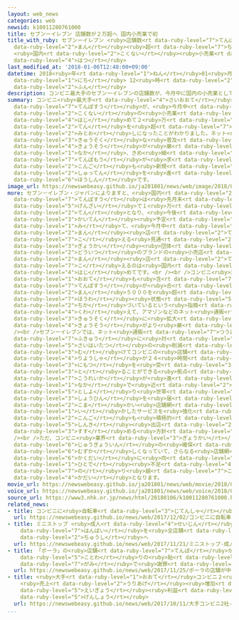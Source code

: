 ```yaml
---
layout: web_news
categories: web
newsid: k10011280761000
title: セブンーイレブン 店舗数が２万超へ 国内小売業で初
title_with_ruby: セブンーイレブン <ruby>店舗数<rt data-ruby-level="7">てんぽすう</rt></ruby>が２<ruby>万<rt
  data-ruby-level="2">まん</rt></ruby><ruby>超<rt data-ruby-level="7">ちょう</rt></ruby>へ
  <ruby>国内<rt data-ruby-level="2">こくない</rt></ruby><ruby>小売業<rt data-ruby-level="3">こうりぎょう</rt></ruby>で<ruby>初<rt
  data-ruby-level="4">はつ</rt></ruby>
last_modified_at: '2018-01-06T12:48:00+09:00'
datetime: 2018<ruby>年<rt data-ruby-level="1">ねん</rt></ruby>01<ruby>月<rt data-ruby-level="1">がつ</rt></ruby>06<ruby>日<rt
  data-ruby-level="1">にち</rt></ruby> 12<ruby>時<rt data-ruby-level="2">じ</rt></ruby>48<ruby>分<rt
  data-ruby-level="2">ふん</rt></ruby>
description: コンビニ最大手のセブンーイレブンの店舗数が、今月中に国内の小売業として初めて２万店を超える見通しになったことがわかりました。ネット通販の急速な普及など競争が厳しくなる中、きめ細かい店舗網が求められるとして、今後も新規出店を進める方針です。
summary: コンビニ<ruby>最大手<rt data-ruby-level="4">さいおおて</rt></ruby>のセブンーイレブンの<ruby>店舗数<rt
  data-ruby-level="7">てんぽすう</rt></ruby>が、<ruby>今月中<rt data-ruby-level="2">こんげつじゅう</rt></ruby>に<ruby>国内<rt
  data-ruby-level="2">こくない</rt></ruby>の<ruby>小売業<rt data-ruby-level="3">こうりぎょう</rt></ruby>として<ruby>初<rt
  data-ruby-level="4">はじ</rt></ruby>めて２<ruby>万<rt data-ruby-level="2">まん</rt></ruby><ruby>店<rt
  data-ruby-level="2">てん</rt></ruby>を<ruby>超<rt data-ruby-level="7">こ</rt></ruby>える<ruby>見通<rt
  data-ruby-level="2">みとお</rt></ruby>しになったことがわかりました。ネット<ruby>通販<rt data-ruby-level="7">つうはん</rt></ruby>の<ruby>急速<rt
  data-ruby-level="3">きゅうそく</rt></ruby>な<ruby>普及<rt data-ruby-level="7">ふきゅう</rt></ruby>など<ruby>競争<rt
  data-ruby-level="4">きょうそう</rt></ruby>が<ruby>厳<rt data-ruby-level="6">きび</rt></ruby>しくなる<ruby>中<rt
  data-ruby-level="1">なか</rt></ruby>、きめ<ruby>細<rt data-ruby-level="2">こま</rt></ruby>かい<ruby>店舗網<rt
  data-ruby-level="7">てんぽもう</rt></ruby>が<ruby>求<rt data-ruby-level="4">もと</rt></ruby>められるとして、<ruby>今後<rt
  data-ruby-level="2">こんご</rt></ruby>も<ruby>新規<rt data-ruby-level="5">しんき</rt></ruby><ruby>出店<rt
  data-ruby-level="2">しゅってん</rt></ruby>を<ruby>進<rt data-ruby-level="3">すす</rt></ruby>める<ruby>方針<rt
  data-ruby-level="6">ほうしん</rt></ruby>です。
image_url: https://newswebeasy.github.io/ja201801/news/web/image/2018/01/06/K10011280761_1801061317_1801061319_01_03.jpg
more: セブン－イレブン・ジャパンによりますと、<ruby>国内<rt data-ruby-level="2">こくない</rt></ruby>の<ruby>店舗数<rt
  data-ruby-level="7">てんぽすう</rt></ruby>は<ruby>先月末<rt data-ruby-level="4">せんげつまつ</rt></ruby><ruby>現在<rt
  data-ruby-level="5">げんざい</rt></ruby>で１<ruby>万<rt data-ruby-level="2">まん</rt></ruby>９９７９<ruby>店<rt
  data-ruby-level="2">てん</rt></ruby>となり、<ruby>今後<rt data-ruby-level="2">こんご</rt></ruby>の<ruby>開店<rt
  data-ruby-level="3">かいてん</rt></ruby><ruby>予定<rt data-ruby-level="3">よてい</rt></ruby>から<ruby>見<rt
  data-ruby-level="1">み</rt></ruby>て、<ruby>今月中<rt data-ruby-level="2">こんげつじゅう</rt></ruby>に２<ruby>万<rt
  data-ruby-level="2">まん</rt></ruby><ruby>店<rt data-ruby-level="2">てん</rt></ruby>を<ruby>超<rt
  data-ruby-level="7">こ</rt></ruby>える<ruby>見通<rt data-ruby-level="2">みとお</rt></ruby>しとなりました。<ruby>業界<rt
  data-ruby-level="3">ぎょうかい</rt></ruby><ruby>団体<rt data-ruby-level="5">だんたい</rt></ruby>によりますと、<ruby>同一<rt
  data-ruby-level="2">どういつ</rt></ruby>のブランドの<ruby>小売店<rt data-ruby-level="2">こうりてん</rt></ruby>が２<ruby>万<rt
  data-ruby-level="2">まん</rt></ruby><ruby>店<rt data-ruby-level="2">てん</rt></ruby>を<ruby>超<rt
  data-ruby-level="7">こ</rt></ruby>えるのは<ruby>国内<rt data-ruby-level="2">こくない</rt></ruby>で<ruby>初<rt
  data-ruby-level="4">はじ</rt></ruby>めてです。<br /><br />コンビニ<ruby>業界<rt data-ruby-level="3">ぎょうかい</rt></ruby>は、ほかの<ruby>大手<rt
  data-ruby-level="1">おおて</rt></ruby>も<ruby>含<rt data-ruby-level="7">ふく</rt></ruby>めた<ruby>店舗数<rt
  data-ruby-level="7">てんぽすう</rt></ruby>が<ruby>合<rt data-ruby-level="2">あ</rt></ruby>わせて５<ruby>万<rt
  data-ruby-level="2">まん</rt></ruby>５０００を<ruby>超<rt data-ruby-level="7">こ</rt></ruby>え<ruby>飽和<rt
  data-ruby-level="7">ほうわ</rt></ruby><ruby>状態<rt data-ruby-level="5">じょうたい</rt></ruby>に<ruby>近<rt
  data-ruby-level="2">ちか</rt></ruby>づいているという<ruby>指摘<rt data-ruby-level="7">してき</rt></ruby>に<ruby>加<rt
  data-ruby-level="4">くわ</rt></ruby>えて、アマゾンなどのネット<ruby>通販<rt data-ruby-level="7">つうはん</rt></ruby>が<ruby>急速<rt
  data-ruby-level="3">きゅうそく</rt></ruby>に<ruby>拡大<rt data-ruby-level="6">かくだい</rt></ruby>し、<ruby>競争<rt
  data-ruby-level="4">きょうそう</rt></ruby>がより<ruby>厳<rt data-ruby-level="6">きび</rt></ruby>しくなっています。<br
  /><br />セブンーイレブンでは、ネット<ruby>通販<rt data-ruby-level="7">つうはん</rt></ruby>の<ruby>普及<rt
  data-ruby-level="7">ふきゅう</rt></ruby>に<ruby>対<rt data-ruby-level="3">たい</rt></ruby>しては、<ruby>再配達<rt
  data-ruby-level="5">さいはいたつ</rt></ruby>の<ruby>削減<rt data-ruby-level="7">さくげん</rt></ruby>に<ruby>向<rt
  data-ruby-level="3">む</rt></ruby>けてコンビニの<ruby>店舗<rt data-ruby-level="7">てんぽ</rt></ruby>を<ruby>利用者<rt
  data-ruby-level="4">りようしゃ</rt></ruby>が２４<ruby>時間<rt data-ruby-level="2">じかん</rt></ruby>いつでも<ruby>荷物<rt
  data-ruby-level="3">にもつ</rt></ruby>を<ruby>受<rt data-ruby-level="3">う</rt></ruby>け<ruby>取<rt
  data-ruby-level="3">と</rt></ruby>ることができる<ruby>拠点<rt data-ruby-level="7">きょてん</rt></ruby>にするとともに、<ruby>高齢化<rt
  data-ruby-level="7">こうれいか</rt></ruby>が<ruby>進<rt data-ruby-level="3">すす</rt></ruby>む<ruby>中<rt
  data-ruby-level="1">なか</rt></ruby>で<ruby>近<rt data-ruby-level="2">ちか</rt></ruby>くのお<ruby>年寄<rt
  data-ruby-level="5">としよ</rt></ruby>り<ruby>世帯<rt data-ruby-level="4">せたい</rt></ruby>にコンビニの<ruby>商品<rt
  data-ruby-level="3">しょうひん</rt></ruby>を<ruby>届<rt data-ruby-level="6">とど</rt></ruby>けるなど、きめ<ruby>細<rt
  data-ruby-level="2">こま</rt></ruby>かい<ruby>店舗網<rt data-ruby-level="7">てんぽもう</rt></ruby>を<ruby>生<rt
  data-ruby-level="1">い</rt></ruby>かしたサービスを<ruby>強化<rt data-ruby-level="3">きょうか</rt></ruby>するため、<ruby>今後<rt
  data-ruby-level="2">こんご</rt></ruby>も<ruby>積極的<rt data-ruby-level="4">せっきょくてき</rt></ruby>に<ruby>新規<rt
  data-ruby-level="5">しんき</rt></ruby><ruby>出店<rt data-ruby-level="2">しゅってん</rt></ruby>を<ruby>進<rt
  data-ruby-level="3">すす</rt></ruby>める<ruby>方針<rt data-ruby-level="6">ほうしん</rt></ruby>です。<br
  /><br />ただ、コンビニ<ruby>業界<rt data-ruby-level="3">ぎょうかい</rt></ruby>ではアルバイトなど<ruby>従業員<rt
  data-ruby-level="6">じゅうぎょういん</rt></ruby>の<ruby>確保<rt data-ruby-level="5">かくほ</rt></ruby>が<ruby>難<rt
  data-ruby-level="6">むずか</rt></ruby>しくなっていて、さらなる<ruby>店舗網<rt data-ruby-level="7">てんぽもう</rt></ruby>の<ruby>拡大<rt
  data-ruby-level="6">かくだい</rt></ruby>に<ruby>向<rt data-ruby-level="3">む</rt></ruby>けては<ruby>人手<rt
  data-ruby-level="1">ひとで</rt></ruby><ruby>不足<rt data-ruby-level="4">ぶそく</rt></ruby>をどう<ruby>乗<rt
  data-ruby-level="7">の</rt></ruby>り<ruby>越<rt data-ruby-level="7">こ</rt></ruby>えるかが<ruby>課題<rt
  data-ruby-level="4">かだい</rt></ruby>となります。
movie_url: https://newswebeasy.github.io/ja201801/news/web/movie/2018/01/06/k10011280761_201801061317_201801061318.mp4
voice_url: https://newswebeasy.github.io/ja201801/news/web/voice/2018/01/06/k10011280761_201801061317_201801061318.mp3
source_url: https://www3.nhk.or.jp/news/html/20180106/k10011280761000.html
related_news:
- title: コンビニに<ruby>自転車<rt data-ruby-level="3">じてんしゃ</rt></ruby>シェアリングやフィットネス
  url: https://newswebeasy.github.io/news/web/2017/12/02/コンビニに自転車シェアリングやフィットネス
- title: ミニストップ <ruby>成人<rt data-ruby-level="4">せいじん</rt></ruby><ruby>雑誌<rt data-ruby-level="6">ざっし</rt></ruby><ruby>販売<rt
    data-ruby-level="7">はんばい</rt></ruby>を<ruby>全店舗<rt data-ruby-level="7">ぜんてんぽ</rt></ruby>で<ruby>中止<rt
    data-ruby-level="2">ちゅうし</rt></ruby>へ
  url: https://newswebeasy.github.io/news/web/2017/11/21/ミニストップ-成人雑誌販売を全店舗で中止へ
- title: 「ポーラ」の<ruby>店舗<rt data-ruby-level="7">てんぽ</rt></ruby>が<ruby>中国人<rt data-ruby-level="2">ちゅうごくじん</rt></ruby>お<ruby>断<rt
    data-ruby-level="5">ことわ</rt></ruby>りの<ruby>貼<rt data-ruby-level="7">は</rt></ruby>り<ruby>紙<rt
    data-ruby-level="7">がみ</rt></ruby>で<ruby>謝罪<rt data-ruby-level="5">しゃざい</rt></ruby>
  url: https://newswebeasy.github.io/news/web/2017/11/25/ポーラの店舗が中国人お断りの貼り紙で謝罪
- title: <ruby>大手<rt data-ruby-level="1">おおて</rt></ruby>コンビニ２<ruby>社<rt data-ruby-level="2">しゃ</rt></ruby>
    <ruby>売上<rt data-ruby-level="2">うりあげ</rt></ruby><ruby>増加<rt data-ruby-level="5">ぞうか</rt></ruby>も<ruby>営業<rt
    data-ruby-level="5">えいぎょう</rt></ruby><ruby>利益<rt data-ruby-level="5">りえき</rt></ruby><ruby>減少<rt
    data-ruby-level="5">げんしょう</rt></ruby>
  url: https://newswebeasy.github.io/news/web/2017/10/11/大手コンビニ2社-売上増加も営業利益減少
...
```

